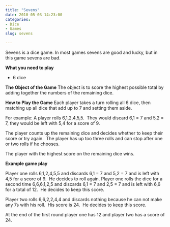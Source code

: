 ```yaml
---
title: "Sevens"
date: 2010-05-03 14:23:00
categories:
- Dice
- Games
slug: sevens

---
```


Sevens is a dice game.
In most games sevens are good and lucky, but in this game sevens are bad.

<strong>What you need to play</strong>
<ul>
	<li>6 dice</li>
</ul>
<strong>The Object of the Game</strong>
The object is to score the highest possible total by adding together the numbers of the remaining dice.

<strong>How to Play the Game</strong>
Each player takes a turn rolling all 6 dice, then matching up all dice that add up to 7 and setting them aside.

For example:
A player rolls 6,1,2,4,5,5.  They would discard 6,1 = 7 and 5,2 = 7, they would be left with 5,4 for a score of 9.

The player counts up the remaining dice and decides whether to keep their score or try again.  The player has up too three rolls and can stop after one or two rolls if he chooses.

The player with the highest score on the remaining dice wins.

<strong>Example game play</strong>

Player one rolls 6,1,2,4,5,5 and discards 6,1 = 7 and 5,2 = 7 and is left with 4,5 for a score of 9.  He decides to roll again.
Player one rolls the dice for a second time 6,6,6,1,2,5 and discards 6,1 = 7 and 2,5 = 7 and is left with 6,6 for a total of 12.  He decides to keep this score.

Player two rolls 6,6,2,2,4,4 and discards nothing because he can not make any 7s with his roll.  His score is 24.  He decides to keep this score.

At the end of the first round player one has 12 and player two has a score of 24.
